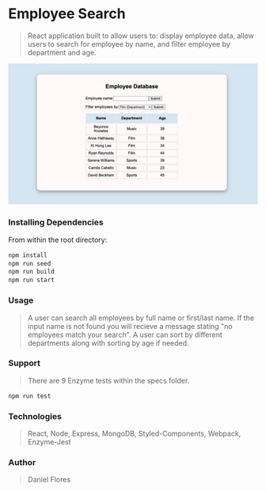 # Employee Search

> React application built to allow users to: display employee data, allow users to search for employee by name, and filter employee by department and age.


<img src="EmployeeDatabase.png" alt="EmployeeDatabase"/>

### Installing Dependencies

From within the root directory:

```sh
npm install
npm run seed
npm run build
npm run start
```

### Usage

> A user can search all employees by full name or first/last name. If the input name is not found you will recieve a message stating "no employees match your search". A user can sort by different departments along with sorting by age if needed.

### Support

> There are 9 Enzyme tests within the specs folder.

```sh
npm run test
```

### Technologies

> React, Node, Express, MongoDB, Styled-Components, Webpack, Enzyme-Jest

### Author

> Daniel Flores
